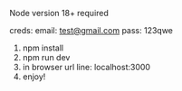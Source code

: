 Node version 18+ required

creds:
    email: test@gmail.com
    pass: 123qwe

1. npm install
2. npm run dev
3. in browser url line: localhost:3000
4. enjoy!